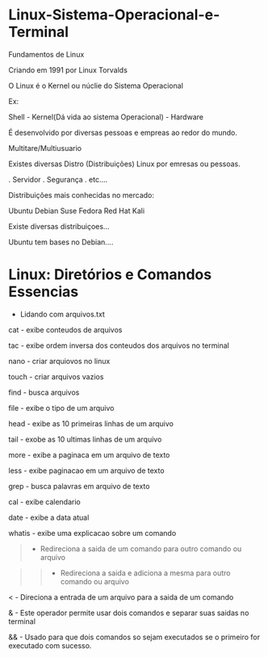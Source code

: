 # Linux-Sistema-Operacional-e-Terminal

Fundamentos de Linux

Criando em 1991 por Linux Torvalds

O Linux é o Kernel ou núclie do Sistema Operacional

Ex:

Shell - Kernel(Dá vida ao sistema Operacional) - Hardware

É desenvolvido por diversas pessoas e empreas ao redor do mundo.

Multitare/Multiusuario

Existes diversas Distro (Distribuições) Linux por emresas ou pessoas.

. Servidor
. Segurança 
. etc....

Distribuições mais conhecidas no mercado:

Ubuntu
Debian
Suse
Fedora
Red Hat
Kali

Existe diversas distribuiçoes...

Ubuntu tem bases no Debian....

# Linux: Diretórios e Comandos Essencias
- Lidando com arquivos.txt

cat - exibe conteudos de arquivos

tac - exibe ordem inversa dos conteudos dos arquivos no terminal

nano - criar arquiovos no linux

touch - criar arquivos vazios

find - busca arquivos

file - exibe o tipo de um arquivo

head - exibe as 10 primeiras linhas de um arquivo

tail - exobe as 10 ultimas linhas de um arquivo

more - exibe a paginaca em um arquivo de texto

less - exibe paginacao em um arquivo de texto

grep - busca palavras em arquivo de texto

cal - exibe calendario

date - exibe a data atual

whatis - exibe uma explicacao sobre um comando

> - Redireciona a saida de um comando para outro comando ou arquivo

>> - Redireciona a saida e adiciona a mesma para outro comando ou arquivo

< - Direciona a entrada de um arquivo para a saida de um comando

& - Este operador permite usar dois comandos e separar suas saidas no terminal

&& - Usado para que dois comandos so sejam executados se o primeiro for executado com sucesso.




